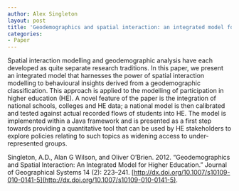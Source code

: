 ```yaml
---
author: Alex Singleton
layout: post
title: 'Geodemographics and spatial interaction: an integrated model for higher education'
categories:
- Paper
---
```


Spatial interaction modelling and geodemographic analysis have each developed as quite separate research traditions. In this paper, we present an integrated model that harnesses the  power of spatial interaction modelling to behavioural insights derived from a geodemographic classification. This approach is  applied to the modelling of participation in higher education (HE).  A novel feature of the paper is the integration of national  schools, colleges and HE data; a national model is then calibrated  and tested against actual recorded flows of students into  HE. The model is implemented within a Java framework and is presented as a first step towards providing a quantitative tool that  can be used by HE stakeholders to explore policies relating to such topics as widening access to under-represented groups.

Singleton, A.D., Alan G Wilson, and Oliver O’Brien. 2012. “Geodemographics and Spatial Interaction: An Integrated Model for Higher Education.” Journal of Geographical Systems 14 (2): 223–241. [http://dx.doi.org/10.1007/s10109-010-0141-5](http://dx.doi.org/10.1007/s10109-010-0141-5).
